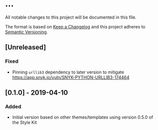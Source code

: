 # ...

All notable changes to this project will be documented in this file.

The format is based on [Keep a Changelog](http://keepachangelog.com/en/1.0.0/)
and this project adheres to [Semantic Versioning](http://semver.org/spec/v2.0.0.html).

## [Unreleased]

### Fixed

* Pinning `urllib3` dependency to later version to mitigate https://app.snyk.io/vuln/SNYK-PYTHON-URLLIB3-174464 

## [0.1.0] - 2019-04-10

### Added

* Initial version based on other themes/templates using version 0.5.0 of the Style Kit
